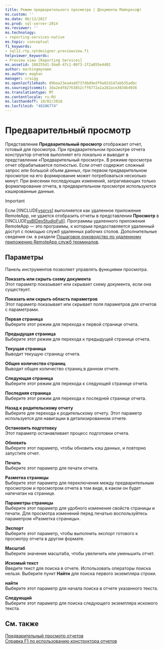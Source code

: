 ```yaml
---
title: Режим предварительного просмотра | Документы Майкрософт
ms.custom: ''
ms.date: 06/13/2017
ms.prod: sql-server-2014
ms.reviewer: ''
ms.technology:
- reporting-services-native
ms.topic: conceptual
f1_keywords:
- sql12.rtp.rptdesigner.previewview.f1
helpviewer_keywords:
- Preview view [Reporting Services]
ms.assetid: 108255d1-5be8-47c1-80f3-1f2a055e4d02
author: markingmyname
ms.author: maghan
manager: craigg
ms.openlocfilehash: 89bea23ea4add737dbd9edf9a02d147abb35adbc
ms.sourcegitcommit: 3da2edf82763852cff6772a1a282ace3034b4936
ms.translationtype: MT
ms.contentlocale: ru-RU
ms.lasthandoff: 10/02/2018
ms.locfileid: "48206774"
---
```

# <a name="preview-view"></a>Предварительный просмотр
  Представление **Предварительный просмотр** отображает отчет, готовый для просмотра. При предварительном просмотре отчета конструктор отчетов выполняет его локально и выводит в представлении «Предварительный просмотр». В режиме просмотра отчет обрабатывается полностью. Если отчет содержит сложный запрос или большой объем данных, при первом предварительном просмотре на его формирование может потребоваться несколько минут. При внесении последующих изменений, затрагивающих только форматирование отчета, в предварительном просмотре используются кэшированные данные.  
  
> [!IMPORTANT]  
>  Если [!INCLUDE[vsprvs](../../includes/vsprvs-md.md)] выполняется как удаленное приложение RemoteApp, не удается отобразить отчеты в представлении **Просмотр** в [!INCLUDE[ssBIDevStudioFull](../../includes/ssbidevstudiofull-md.md)]. Программы удаленного приложения RemoteApp — это программы, к которым предоставляется удаленный доступ с помощью служб удаленных рабочих столов. Дополнительные сведения см. в разделе [Пошаговое руководство по удаленному приложению RemoteApp служб терминалов](http://technet.microsoft.com/library/cc730673\(WS.10\).aspx).  
  
## <a name="options"></a>Параметры  
 Панель инструментов позволяет управлять функциями просмотра.  
  
 **Показать или скрыть схему документа**  
 Этот параметр показывает или скрывает схему документа, если она существует.  
  
 **Показать или скрыть область параметров**  
 Этот параметр показывает или скрывает поля параметров для отчетов с параметрами.  
  
 **Первая страница**  
 Выберите этот режим для перехода к первой странице отчета.  
  
 **Предыдущая страница**  
 Выберите этот режим для перехода к предыдущей странице отчета.  
  
 **Текущая страница**  
 Выводит текущую страницу отчета.  
  
 **Общее количество страниц**  
 Выводит общее количество страниц в данном отчете.  
  
 **Следующая страница**  
 Выберите этот режим для перехода к следующей странице отчета.  
  
 **Последняя страница**  
 Выберите этот режим для перехода к последней странице отчета.  
  
 **Назад к родительскому отчету**  
 Выберите для перехода к родительскому отчету. Этот параметр используется для навигации в детализированном отчете.  
  
 **Остановить подготовку**  
 Этот параметр останавливает процесс подготовки отчета.  
  
 **Обновить**  
 Выберите этот параметр, чтобы обновить кэш данных, и повторно запустите отчет.  
  
 **Печать**  
 Выберите этот параметр для печати отчета.  
  
 **Разметка страницы**  
 Выберите этот параметр для переключения между предварительным просмотром и просмотром отчета в том виде, в каком он будет напечатан на странице.  
  
 **Параметры страницы**  
 Выберите этот параметр для удобного изменения свойств страницы и печати. Для просмотра изменений перед печатью воспользуйтесь параметром «Разметка страницы».  
  
 **Экспорт**  
 Выберите этот параметр, чтобы выполнить экспорт готового к просмотру отчета в другом формате.  
  
 **Масштаб**  
 Выберите значение масштаба, чтобы увеличить или уменьшить отчет.  
  
 **Искомый текст**  
 Введите текст для поиска в отчете. Использовать операторы поиска нельзя. Выберите пункт **Найти** для поиска первого экземпляра строки.  
  
 **найти**  
 Выберите этот параметр для начала поиска в отчете указанного текста.  
  
 **Следующий**  
 Выберите этот параметр для поиска следующего экземпляра искомого текста.  
  
## <a name="see-also"></a>См. также  
 [Предварительный просмотр отчетов](../reports/previewing-reports.md)   
 [Справка F1 по использованию конструктора отчетов](report-designer-f1-help.md)  
  
  
